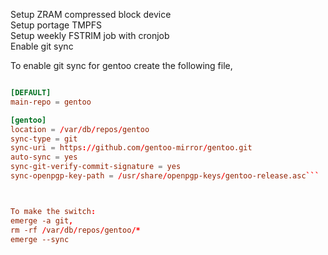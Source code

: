 Setup ZRAM compressed block device \
Setup portage TMPFS \
Setup weekly FSTRIM job with cronjob \
Enable git sync


To enable git sync for gentoo create the following file,

```/etc/portage/repos.conf/gentoo.conf 

[DEFAULT]
main-repo = gentoo

[gentoo]
location = /var/db/repos/gentoo
sync-type = git
sync-uri = https://github.com/gentoo-mirror/gentoo.git
auto-sync = yes
sync-git-verify-commit-signature = yes
sync-openpgp-key-path = /usr/share/openpgp-keys/gentoo-release.asc```



To make the switch:
emerge -a git,
rm -rf /var/db/repos/gentoo/*
emerge --sync
